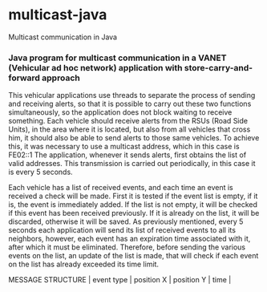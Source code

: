 # multicast-java
Multicast communication in Java

### Java program for multicast communication in a VANET (Vehicular ad hoc network) application with store-carry-and-forward approach

This vehicular applications use threads to separate the process of sending and receiving alerts, so that it is possible to carry out these two functions simultaneously, so the application does not block waiting to receive something.
Each vehicle should receive alerts from the RSUs (Road Side Units), in the area where it is located, but also from all vehicles that cross him, it should also be able to send alerts to those same vehicles. To achieve this, it was necessary to use a multicast address, which in this case is FE02::1
The application, whenever it sends alerts, first obtains the list of valid addresses. This transmission is carried out periodically, in this case it is every 5 seconds.

Each vehicle has a list of received events, and each time an event is received a check will be made. First it is tested if the event list is empty, if it is, the event is immediately added. If the list is not empty, it will be checked if this event has been received previously. If it is already on the list, it will be discarded, otherwise it will be saved.
As previously mentioned, every 5 seconds each application will send its list of received events to all its neighbors, however, each event has an expiration time associated with it, after which it must be eliminated. Therefore, before sending the various events on the list, an update of the list is made, that will check if each event on the list has already exceeded its time limit.

MESSAGE STRUCTURE
| event type | position X | position Y | time |
